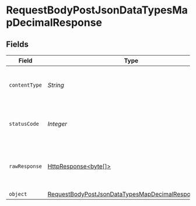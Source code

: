 # RequestBodyPostJsonDataTypesMapDecimalResponse


## Fields

| Field                                                                                                                               | Type                                                                                                                                | Required                                                                                                                            | Description                                                                                                                         |
| ----------------------------------------------------------------------------------------------------------------------------------- | ----------------------------------------------------------------------------------------------------------------------------------- | ----------------------------------------------------------------------------------------------------------------------------------- | ----------------------------------------------------------------------------------------------------------------------------------- |
| `contentType`                                                                                                                       | *String*                                                                                                                            | :heavy_check_mark:                                                                                                                  | HTTP response content type for this operation                                                                                       |
| `statusCode`                                                                                                                        | *Integer*                                                                                                                           | :heavy_check_mark:                                                                                                                  | HTTP response status code for this operation                                                                                        |
| `rawResponse`                                                                                                                       | [HttpResponse<byte[]>](https://docs.oracle.com/en/java/javase/11/docs/api/java.net.http/java/net/http/HttpResponse.html)            | :heavy_minus_sign:                                                                                                                  | Raw HTTP response; suitable for custom response parsing                                                                             |
| `object`                                                                                                                            | [RequestBodyPostJsonDataTypesMapDecimalResponseBody](../../models/operations/RequestBodyPostJsonDataTypesMapDecimalResponseBody.md) | :heavy_minus_sign:                                                                                                                  | OK                                                                                                                                  |